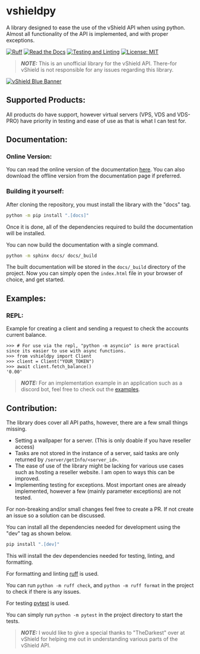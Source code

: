 # vshieldpy
A library designed to ease the use of the vShield API when using python.
Almost all functionality of the API is implemented, and with proper exceptions.

[![Ruff](https://img.shields.io/endpoint?url=https://raw.githubusercontent.com/astral-sh/ruff/main/assets/badge/v2.json)](https://github.com/astral-sh/ruff)
[![Read the Docs](https://readthedocs.org/projects/vshieldpy/badge/?version=latest)](https://vshieldpy.readthedocs.io/en/latest)
[![Testing and Linting](https://github.com/airblast-dev/vshieldpy/actions/workflows/python-package.yml/badge.svg)](https://github.com/airblast-dev/vshieldpy/actions/workflows/python-package.yml)
[![License: MIT](https://img.shields.io/badge/License-MIT-yellow.svg)](https://opensource.org/licenses/MIT)

> **_NOTE:_** This is an unofficial library for the vShield API. There-for vShield is not responsible for any issues regarding this library.

[![vShield Blue Banner](https://github.com/airblast-dev/vshieldpy/assets/111659262/c2f54e9e-a9cd-4ee4-936e-6af78f4248e1)](https://vshield.com)

## Supported Products:

All products do have support, however virtual servers (VPS, VDS and VDS-PRO)
have priority in testing and ease of use as that is what I can test for. 

## Documentation:

### Online Version:

You can read the online version of the documentation [here](https://vshieldpy.readthedocs.io/en/latest/). You can also download the offline version from the documentation page if preferred.

### Building it yourself:

After cloning the repository, you must install the library with the "docs" tag.
```bash
python -m pip install ".[docs]"
```
Once it is done, all of the dependencies required to build the documentation will be installed.

You can now build the documentation with a single command.
```bash
python -m sphinx docs/ docs/_build
```

The built documentation will be stored in the `docs/_build` directory of the project. 
Now you can simply open the `index.html` file in your browser of choice, and get started.


## Examples:

### REPL:
Example for creating a client and sending a request to check the accounts current balance.
		
```python-repl
>>> # For use via the repl, "python -m asyncio" is more practical since its easier to use with async functions.
>>> from vshieldpy import Client
>>> client = Client("YOUR_TOKEN")
>>> await client.fetch_balance()
'0.00'
```

> **_NOTE:_** For an implementation example in an application such as a discord bot, feel free to check out the [examples](examples/README.md).

## Contribution:
The library does cover all API paths, however, there are a few small things missing.
- Setting a wallpaper for a server. (This is only doable if you have reseller access)
- Tasks are not stored in the instance of a server, said tasks are only returned by `/server/getInfo/<server_id>`.
- The ease of use of the library might be lacking for various use cases such as hosting a reseller website. I am open to ways this can be improved.
- Implementing testing for exceptions. Most important ones are already implemented, however a few (mainly parameter exceptions) are not tested.

For non-breaking and/or small changes feel free to create a PR. If not create an issue so a solution can be discussed.

You can install all the dependencies needed for development using the "dev" tag as shown below.
```bash
pip install ".[dev]"
```
This will install the dev dependencies needed for testing, linting, and formatting.

For formatting and linting [ruff](https://github.com/astral-sh/ruff) is used.

You can run `python -m ruff check`, and `python -m ruff format` in the project to check if there is any issues.

For testing [pytest](https://github.com/pytest-dev/pytest) is used.

You can simply run `python -m pytest` in the project directory to start the tests.

> **_NOTE:_** I would like to give a special thanks to "TheDarkest" over at vShield for helping me out in understanding various parts of the vShield API.
